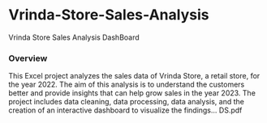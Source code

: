 # Vrinda-Store-Sales-Analysis
Vrinda Store Sales Analysis DashBoard

### Overview
This Excel project analyzes the sales data of Vrinda Store, a retail store, for the year 2022. The aim of this analysis is to understand the customers better and provide insights that can help grow sales in the year 2023. The project includes data cleaning, data processing, data analysis, and the creation of an interactive dashboard to visualize the findings...
DS.pdf
